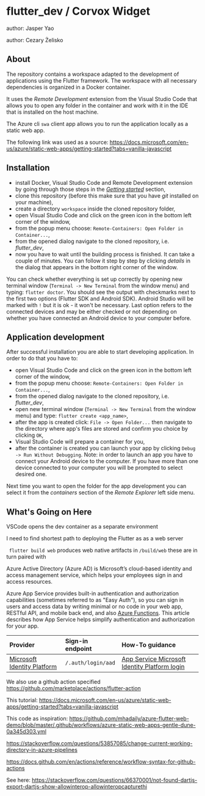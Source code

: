 # flutter_dev / Corvox Widget
 author: Jasper Yao
 
 author: Cezary Żelisko

## About
The repository contains a workspace adapted to the development of applications using the Flutter framework. The workspace with all necessary dependencies is organized in a Docker container.

It uses the _Remote Development_ extension from the Visual Studio Code that allows you to open any folder in the container and work with it in the IDE that is installed on the host machine.

The Azure cli `swa` client app allows you to run the application locally as a static web app. 

The following link was used as a source: https://docs.microsoft.com/en-us/azure/static-web-apps/getting-started?tabs=vanilla-javascript



## Installation
* install Docker, Visual Studio Code and Remote Development extension by going through those steps in the [_Getting started_](https://code.visualstudio.com/docs/remote/containers#_getting-started) section,
* clone this repository (before this make sure that you have _git_ installed on your machine),
* create a directory `workspace` inside the cloned repository folder,
* open Visual Studio Code and click on the green icon in the bottom left corner of the window,
* from the popup menu choose: `Remote-Containers: Open Folder in Container...`,
* from the opened dialog navigate to the cloned repository, i.e. _flutter_dev_,
* now you have to wait until the building process is finished. It can take a couple of minutes. You can follow it step by step by clicking _details_ in the dialog that appears in the bottom right corner of the window.

You can check whether everything is set up correctly by opening new terminal window (`Terminal -> New Terminal` from the window menu) and typing: `flutter doctor`. You should see the output with checkmarks next to the first two options (Flutter SDK and Android SDK). Android Studio will be marked with `!` but it is ok - it won't be necessary. Last option refers to the connected devices and may be either checked or not depending on whether you have connected an Android device to your computer before.

## Application development
After successful installation you are able to start developing application. In order to do that you have to:
* open Visual Studio Code and click on the green icon in the bottom left corner of the window,
* from the popup menu choose: `Remote-Containers: Open Folder in Container...`,
* from the opened dialog navigate to the cloned repository, i.e. _flutter_dev_,
* open new terminal window (`Terminal -> New Terminal` from the window menu) and type: `flutter create <app_name>`,
* after the app is created click: `File -> Open Folder...` then navigate to the directory where app's files are stored and confirm you choice by clicking `OK`,
* Visual Studio Code will prepare a container for you,
* after the container is created you can launch your app by clicking `Debug -> Run Without Debugging`. Note: in order to launch an app you have to connect your Android device to the computer. If you have more than one device connected to your computer you will be prompted to select desired one.

Next time you want to open the folder for the app development you can select it from the _containers_ section of the _Remote Explorer_ left side menu.



## What's Going on Here

VSCode opens the dev container as a separate environment

I need to find shortest path to deploying the Flutter as as a web server

` flutter build web` produces web native artifacts in `/build/web` these are in turn paired with 

Azure Active Directory (Azure AD) is Microsoft’s cloud-based identity and access management service, which helps your employees sign in and access resources.

Azure App Service provides built-in authentication and authorization capabilities (sometimes referred to as "Easy Auth"), so you can sign in users and access data by writing minimal or no code in your web app, RESTful API, and mobile back end, and also [Azure Functions](https://docs.microsoft.com/en-us/azure/azure-functions/functions-overview). This article describes how App Service helps simplify authentication and authorization for your app.

| Provider                                                     | Sign-in endpoint   | How-To guidance                                              |
| :----------------------------------------------------------- | :----------------- | :----------------------------------------------------------- |
| [Microsoft Identity Platform](https://docs.microsoft.com/en-us/azure/active-directory/fundamentals/active-directory-whatis) | `/.auth/login/aad` | [App Service Microsoft Identity Platform login](https://docs.microsoft.com/en-us/azure/app-service/configure-authentication-provider-aad) |


We also use a github action specified
https://github.com/marketplace/actions/flutter-action

This tutorial:
https://docs.microsoft.com/en-us/azure/static-web-apps/getting-started?tabs=vanilla-javascript

This code as inspiration:
https://github.com/mhadaily/azure-flutter-web-demo/blob/master/.github/workflows/azure-static-web-apps-gentle-dune-0a345d303.yml

https://stackoverflow.com/questions/53857085/change-current-working-directory-in-azure-pipelines

https://docs.github.com/en/actions/reference/workflow-syntax-for-github-actions

See here:
https://stackoverflow.com/questions/66370001/not-found-dartjs-export-dartjs-show-allowinterop-allowinteropcapturethi
